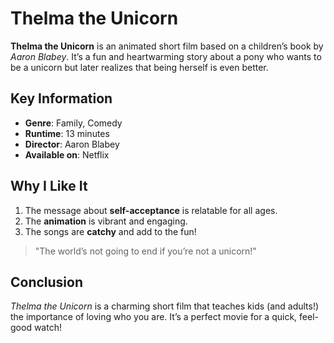 # Thelma the Unicorn

**Thelma the Unicorn** is an animated short film based on a children’s book by *Aaron Blabey*. It’s a fun and heartwarming story about a pony who wants to be a unicorn but later realizes that being herself is even better.

## Key Information

- **Genre**: Family, Comedy
- **Runtime**: 13 minutes
- **Director**: Aaron Blabey
- **Available on**: Netflix

## Why I Like It

1. The message about **self-acceptance** is relatable for all ages.
2. The **animation** is vibrant and engaging.
3. The songs are **catchy** and add to the fun!

> "The world’s not going to end if you’re not a unicorn!"

## Conclusion

*Thelma the Unicorn* is a charming short film that teaches kids (and adults!) the importance of loving who you are. It’s a perfect movie for a quick, feel-good watch!
